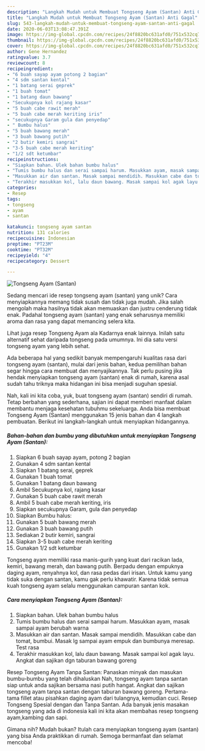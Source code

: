 ```yaml
---
description: "Langkah Mudah untuk Membuat Tongseng Ayam (Santan) Anti Gagal"
title: "Langkah Mudah untuk Membuat Tongseng Ayam (Santan) Anti Gagal"
slug: 543-langkah-mudah-untuk-membuat-tongseng-ayam-santan-anti-gagal
date: 2020-06-03T13:08:47.391Z
image: https://img-global.cpcdn.com/recipes/24f8820bc631afd0/751x532cq70/tongseng-ayam-santan-foto-resep-utama.jpg
thumbnail: https://img-global.cpcdn.com/recipes/24f8820bc631afd0/751x532cq70/tongseng-ayam-santan-foto-resep-utama.jpg
cover: https://img-global.cpcdn.com/recipes/24f8820bc631afd0/751x532cq70/tongseng-ayam-santan-foto-resep-utama.jpg
author: Gene Hernandez
ratingvalue: 3.7
reviewcount: 8
recipeingredient:
- "6 buah sayap ayam potong 2 bagian"
- "4 sdm santan kental"
- "1 batang serai geprek"
- "1 buah tomat"
- "1 batang daun bawang"
- "Secukupnya kol rajang kasar"
- "5 buah cabe rawit merah"
- "5 buah cabe merah keriting iris"
- "secukupnya Garam gula dan penyedap"
- " Bumbu halus"
- "5 buah bawang merah"
- "3 buah bawang putih"
- "2 butir kemiri sangrai"
- "3-5 buah cabe merah keriting"
- "1/2 sdt ketumbar"
recipeinstructions:
- "Siapkan bahan. Ulek bahan bumbu halus"
- "Tumis bumbu halus dan serai sampai harum. Masukkan ayam, masak sampai ayam berubah warna"
- "Masukkan air dan santan. Masak sampai mendidih. Masukkan cabe dan tomat, bumbui. Masak lg sampai ayam empuk dan bumbunya meresap. Test rasa"
- "Terakhir masukkan kol, lalu daun bawang. Masak sampai kol agak layu. Angkat dan sajikan dgn taburan bawang goreng"
categories:
- Resep
tags:
- tongseng
- ayam
- santan

katakunci: tongseng ayam santan 
nutrition: 131 calories
recipecuisine: Indonesian
preptime: "PT23M"
cooktime: "PT32M"
recipeyield: "4"
recipecategory: Dessert

---
```



![Tongseng Ayam (Santan)](https://img-global.cpcdn.com/recipes/24f8820bc631afd0/751x532cq70/tongseng-ayam-santan-foto-resep-utama.jpg)

Sedang mencari ide resep tongseng ayam (santan) yang unik? Cara menyiapkannya memang tidak susah dan tidak juga mudah. Jika salah mengolah maka hasilnya tidak akan memuaskan dan justru cenderung tidak enak. Padahal tongseng ayam (santan) yang enak seharusnya memiliki aroma dan rasa yang dapat memancing selera kita.

Lihat juga resep Tongseng Ayam ala Kadarnya enak lainnya. Inilah satu alternatif sehat daripada tongseng pada umumnya. Ini dia satu versi tongseng ayam yang lebih sehat.

Ada beberapa hal yang sedikit banyak mempengaruhi kualitas rasa dari tongseng ayam (santan), mulai dari jenis bahan, kedua pemilihan bahan segar hingga cara membuat dan menyajikannya. Tak perlu pusing jika hendak menyiapkan tongseng ayam (santan) enak di rumah, karena asal sudah tahu triknya maka hidangan ini bisa menjadi suguhan spesial.


Nah, kali ini kita coba, yuk, buat tongseng ayam (santan) sendiri di rumah. Tetap berbahan yang sederhana, sajian ini dapat memberi manfaat dalam membantu menjaga kesehatan tubuhmu sekeluarga. Anda bisa membuat Tongseng Ayam (Santan) menggunakan 15 jenis bahan dan 4 langkah pembuatan. Berikut ini langkah-langkah untuk menyiapkan hidangannya.

<!--inarticleads1-->

##### Bahan-bahan dan bumbu yang dibutuhkan untuk menyiapkan Tongseng Ayam (Santan):

1. Siapkan 6 buah sayap ayam, potong 2 bagian
1. Gunakan 4 sdm santan kental
1. Siapkan 1 batang serai, geprek
1. Gunakan 1 buah tomat
1. Gunakan 1 batang daun bawang
1. Ambil Secukupnya kol, rajang kasar
1. Gunakan 5 buah cabe rawit merah
1. Ambil 5 buah cabe merah keriting, iris
1. Siapkan secukupnya Garam, gula dan penyedap
1. Siapkan  Bumbu halus:
1. Gunakan 5 buah bawang merah
1. Gunakan 3 buah bawang putih
1. Sediakan 2 butir kemiri, sangrai
1. Siapkan 3-5 buah cabe merah keriting
1. Gunakan 1/2 sdt ketumbar


Tongseng ayam memiliki rasa manis-gurih yang kuat dari racikan lada, kemiri, bawang merah, dan bawang putih. Berpadu dengan empuknya daging ayam, renyahnya kol, dan rasa pedas dari irisan. Untuk kamu yang tidak suka dengan santan, kamu gak perlu khawatir. Karena tidak semua kuah tongseng ayam selalu menggunakan campuran santan kok. 

<!--inarticleads2-->

##### Cara menyiapkan Tongseng Ayam (Santan):

1. Siapkan bahan. Ulek bahan bumbu halus
1. Tumis bumbu halus dan serai sampai harum. Masukkan ayam, masak sampai ayam berubah warna
1. Masukkan air dan santan. Masak sampai mendidih. Masukkan cabe dan tomat, bumbui. Masak lg sampai ayam empuk dan bumbunya meresap. Test rasa
1. Terakhir masukkan kol, lalu daun bawang. Masak sampai kol agak layu. Angkat dan sajikan dgn taburan bawang goreng


Resep Tongseng Ayam Tanpa Santan: Panaskan minyak dan masukan bumbu-bumbu yang telah dihaluskan Nah, tongseng ayam tanpa santan siap untuk anda sajikan bersama nasi putih hangat. Angkat dan sajikan tongseng ayam tanpa santan dengan taburan bawang goreng. Pertama-tama fillet atau pisahkan daging ayam dari tulangnya, kemudian cuci. Resep Tongseng Spesial dengan dan Tanpa Santan. Ada banyak jenis masakan tongseng yang ada di indonesia kali ini kita akan membahas resep tongseng ayam,kambing dan sapi. 

Gimana nih? Mudah bukan? Itulah cara menyiapkan tongseng ayam (santan) yang bisa Anda praktikkan di rumah. Semoga bermanfaat dan selamat mencoba!
